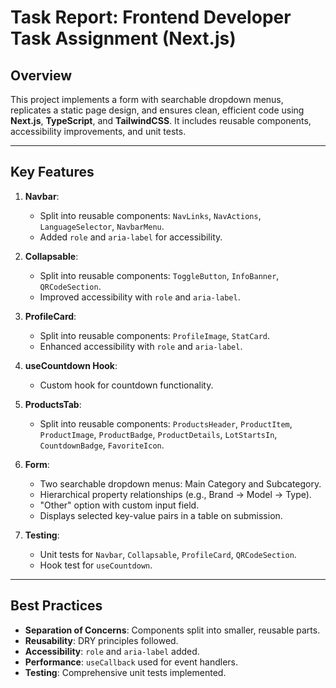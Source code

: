 # Task Report: Frontend Developer Task Assignment (Next.js)

## Overview
This project implements a form with searchable dropdown menus, replicates a static page design, and ensures clean, efficient code using **Next.js**, **TypeScript**, and **TailwindCSS**. It includes reusable components, accessibility improvements, and unit tests.

---

## Key Features
1. **Navbar**:
   - Split into reusable components: `NavLinks`, `NavActions`, `LanguageSelector`, `NavbarMenu`.
   - Added `role` and `aria-label` for accessibility.

2. **Collapsable**:
   - Split into reusable components: `ToggleButton`, `InfoBanner`, `QRCodeSection`.
   - Improved accessibility with `role` and `aria-label`.

3. **ProfileCard**:
   - Split into reusable components: `ProfileImage`, `StatCard`.
   - Enhanced accessibility with `role` and `aria-label`.

4. **useCountdown Hook**:
   - Custom hook for countdown functionality.

5. **ProductsTab**:
   - Split into reusable components: `ProductsHeader`, `ProductItem`, `ProductImage`, `ProductBadge`, `ProductDetails`, `LotStartsIn`, `CountdownBadge`, `FavoriteIcon`.

6. **Form**:
   - Two searchable dropdown menus: Main Category and Subcategory.
   - Hierarchical property relationships (e.g., Brand → Model → Type).
   - "Other" option with custom input field.
   - Displays selected key-value pairs in a table on submission.

7. **Testing**:
   - Unit tests for `Navbar`, `Collapsable`, `ProfileCard`, `QRCodeSection`.
   - Hook test for `useCountdown`.

---

## Best Practices
- **Separation of Concerns**: Components split into smaller, reusable parts.
- **Reusability**: DRY principles followed.
- **Accessibility**: `role` and `aria-label` added.
- **Performance**: `useCallback` used for event handlers.
- **Testing**: Comprehensive unit tests implemented.
